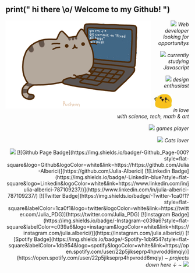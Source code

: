 ## print(" hi there \\o/ Welcome to my Github! ")

<img align="left" src="https://github.com/Julia-Alberici/Julia-Alberici/blob/main/Assets/pusheencode.gif"/>

<div align="right">
<p></a><img src="https://media.giphy.com/media/WUlplcMpOCEmTGBtBW/giphy.gif" width="50"><em> Web developer looking for opportunitys</em></p>
<p></a><img src="https://github.com/anathayna/anathayna/blob/master/assets/bmo.gif?raw=1" width="50"/> <em>  currently studying Javascript </em></p>
<p></a><img src="https://github.com/anathayna/anathayna/blob/master/assets/enthusiast.gif?raw=1" width="50"/> <em>design enthusiast</em></p>
<p></a><img src="https://github.com/anathayna/anathayna/blob/master/assets/happy.gif?raw=1" width="50"/> <em> in love with science, tech, math & art</em></p>
<p></a><img src="https://github.com/anathayna/anathayna/blob/master/assets/coin.gif?raw=1" width="50"/> <em> games player</em></p>
<p></a><img src="https://github.com/anathayna/anathayna/blob/master/assets/nyancat.gif?raw=1" width="50"/> <em> Cats lover</em></p>
<div/>
<img src="https://media.giphy.com/media/VgCDAzcKvsR6OM0uWg/giphy.gif" width="50vw"> [![Github Page Badge](https://img.shields.io/badge/-Github_Page-000?style=flat-square&logo=Github&logoColor=white&link=https://https://github.com/Julia-Alberici)](https://github.com/Julia-Alberici)
[![Linkedin Badge](https://img.shields.io/badge/-LinkedIn-blue?style=flat-square&logo=Linkedin&logoColor=white&link=https://www.linkedin.com/in/julia-alberici-787109237/)](https://www.linkedin.com/in/julia-alberici-787109237/)
[![Twitter Badge](https://img.shields.io/badge/-Twitter-1ca0f1?style=flat-square&labelColor=1ca0f1&logo=twitter&logoColor=white&link=https://twitter.com/Julia_PDG)](https://twitter.com/Julia_PDG)
[![Instagram Badge](https://img.shields.io/badge/-Instagram-c039a6?style=flat-square&labelColor=c039a6&logo=instagram&logoColor=white&link=https://instagram.com/julia.alberici/)](https://instagram.com/julia.alberici/)
[![Spotify Badge](https://img.shields.io/badge/-Spotify-1db954?style=flat-square&labelColor=1db954&logo=spotify&logoColor=white&link=https://open.spotify.com/user/22p5jikseprp4hpvrodd6mqiy)](https://open.spotify.com/user/22p5jikseprp4hpvrodd6mqiy) <em> ~ projects down here ↓ ~ </a><img src="https://github.com/anathayna/anathayna/blob/master/assets/salt.gif?raw=1" width="55vw"/></em>

